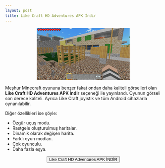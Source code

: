 ```yaml
---
layout: post
title: Like Craft HD Adventures APK İndir
---
```


<center>
<img src="/images/likecraft.png" alt="Like Craft HD Adventures" width="300px"/>
</center>
<p>Meşhur Minecraft oyununa benzer fakat ondan daha kaliteli görselleri olan <strong>Like Craft HD Adventures APK İndir</strong> seçeneği ile yayınlandı. Oyunun görseli son derece kaliteli. Ayrıca Like Craft joyistik ve tüm Android cihazlarla oynanılabilir.
</p>

<p>Diğer özellikleri ise şöyle:</p>
<ul>
<li>Özgür uçuş modu.</li>
<li>Rastgele oluşturulmuş haritalar.</li>
<li>Dinamik olarak değişen harita.</li>
<li>Farklı oyun modları.</li>
<li>Çok oyunculu.</li>
<li>Daha fazla eşya.</li>
</ul>

<center>
<a href="/likecraft.apk" target="_blank"><button class="button3">Like Craft HD Adventures APK İNDİR</button></a>
</center>
